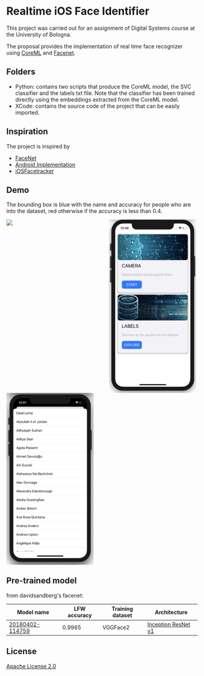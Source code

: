 #  Realtime iOS Face Identifier


This project was carried out for an assignment of Digital Systems course at the University of Bologna. 

The proposal provides the implementation of real time face recognizer using [CoreML](https://developer.apple.com/documentation/coreml) and [Facenet](https://arxiv.org/abs/1503.03832).

## Folders

* Python: contains two scripts that produce the CoreML model, the SVC classifier and the labels txt file. Note that the classifier has been trained directly using the embeddings extracted from the CoreML model.  
* XCode: contains the source code of the project that can be easily imported.

## Inspiration
The project is inspired by
* [FaceNet](https://github.com/davidsandberg/facenet)
* [Android Implementation](https://github.com/pillarpond/face-recognizer-android)
* [iOSFacetracker](https://github.com/anuragajwani/FaceTracker)

## Demo
The bounding box is blue with the name and accuracy for people who are into the dataset, red otherwise if the accuracy is less than 0.4.


<img src="https://github.com/daduz11/ios-facenet-id/blob/master/demo.gif" width="270" align="left">
<img src="https://github.com/daduz11/ios-facenet-id/blob/master/main.png" width="230" align="left">
<img src="https://github.com/daduz11/ios-facenet-id/blob/master/list.png" width="230" align="center">




## Pre-trained model
from davidsandberg's facenet:

| Model name      | LFW accuracy | Training dataset | Architecture |
|-----------------|--------------|------------------|-------------|
| [20180402-114759](https://drive.google.com/open?id=1EXPBSXwTaqrSC0OhUdXNmKSh9qJUQ55-) | 0.9965        | VGGFace2      | [Inception ResNet v1](https://github.com/davidsandberg/facenet/blob/master/src/models/inception_resnet_v1.py) |


## License
[Apache License 2.0](./LICENSE)
